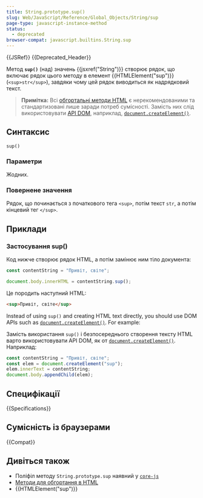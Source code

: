 ```yaml
---
title: String.prototype.sup()
slug: Web/JavaScript/Reference/Global_Objects/String/sup
page-type: javascript-instance-method
status:
  - deprecated
browser-compat: javascript.builtins.String.sup
---
```


{{JSRef}} {{Deprecated_Header}}

Метод **`sup()`** (над) значень {{jsxref("String")}} створює рядок, що включає рядок цього методу в елемент {{HTMLElement("sup")}} (`<sup>str</sup>`), завдяки чому цей рядок виводиться як надрядковий текст.

> **Примітка:** Всі [обгортальні методи HTML](/uk/docs/Web/JavaScript/Reference/Global_Objects/String#metody-dlia-obhortannia-v-html) є нерекомендованими та стандартизовані лише заради потреб сумісності. Замість них слід використовувати [API DOM](/uk/docs/Web/API/Document_Object_Model), наприклад, [`document.createElement()`](/uk/docs/Web/API/Document/createElement).

## Синтаксис

```js-nolint
sup()
```

### Параметри

Жодних.

### Повернене значення

Рядок, що починається з початкового тега `<sup>`, потім текст `str`, а потім кінцевий тег `</sup>`.

## Приклади

### Застосування sup()

Код нижче створює рядок HTML, а потім замінює ним тіло документа:

```js
const contentString = "Привіт, світе";

document.body.innerHTML = contentString.sup();
```

Це породить наступний HTML:

```html
<sup>Привіт, світе</sup>
```

Instead of using `sup()` and creating HTML text directly, you should use DOM APIs such as [`document.createElement()`](/uk/docs/Web/API/Document/createElement). For example:

Замість використання `sup()` і безпосереднього створення тексту HTML варто використовувати API DOM, як от [`document.createElement()`](/uk/docs/Web/API/Document/createElement). Наприклад:

```js
const contentString = "Привіт, світе";
const elem = document.createElement("sup");
elem.innerText = contentString;
document.body.appendChild(elem);
```

## Специфікації

{{Specifications}}

## Сумісність із браузерами

{{Compat}}

## Дивіться також

- Поліфіл методу `String.prototype.sup` наявний у [`core-js`](https://github.com/zloirock/core-js#ecmascript-string-and-regexp)
- [Методи для обгортання в HTML](/uk/docs/Web/JavaScript/Reference/Global_Objects/String#metody-dlia-obhortannia-v-html)
- {{HTMLElement("sup")}}

